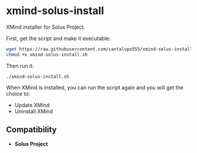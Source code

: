 # xmind-solus-install

XMind installer for Solus Project.

First, get the script and make it executable:

```bash
wget https://raw.githubusercontent.com/cantalupo555/xmind-solus-install/master/xmind-solus-install.sh
chmod +x xmind-solus-install.sh
```
Then run it:

`./xmind-solus-install.sh`

When XMind is installed, you can run the script again and you will get the choice to:

- Update XMind
- Uninstall XMind

## Compatibility

- **Solus Project**